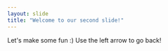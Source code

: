 ```yaml
---
layout: slide
title: "Welcome to our second slide!"
---
```

Let's make some fun :)
Use the left arrow to go back!

